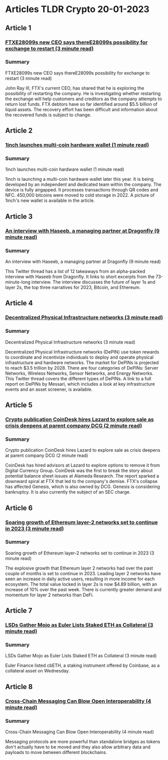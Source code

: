 # Articles TLDR Crypto 20-01-2023

## Article 1
### [FTXE28099s new CEO says thereE28099s possibility for exchange to restart (3 minute read)](https://tldr.tech)
### Summary 
 FTXE28099s new CEO says thereE28099s possibility for exchange to restart (3 minute read)

John Ray III, FTX's current CEO, has shared that he is exploring the possibility of restarting the company. He is investigating whether restarting the exchange will help customers and creditors as the company attempts to return lost funds. FTX debtors have so far identified around $5.5 billion of liquid assets. The recovery effort has been difficult and information about the recovered funds is subject to change.

## Article 2
### [1inch launches multi-coin hardware wallet (1 minute read)](https://tldr.tech)
### Summary 
 1inch launches multi-coin hardware wallet (1 minute read)

1inch is launching a multi-coin hardware wallet later this year. It is being developed by an independent and dedicated team within the company. The device is fully airgapped. It processes transactions through QR codes and NFC. 450,000 bitcoins were moved to cold storage in 2022. A picture of 1inch's new wallet is available in the article.

## Article 3
### [An interview with Haseeb, a managing partner at Dragonfly (9 minute read)](https://tldr.tech)
### Summary 
 An interview with Haseeb, a managing partner at Dragonfly (9 minute read)

This Twitter thread has a list of 12 takeaways from an alpha-packed interview with Haseeb from Dragonfly. It links to short excerpts from the 73-minute-long interview. The interview discusses the future of layer 1s and layer 2s, the top three narratives for 2023, Bitcoin, and Ethereum.

## Article 4
### [Decentralized Physical Infrastructure networks (3 minute read)](https://tldr.tech)
### Summary 
 Decentralized Physical Infrastructure networks (3 minute read)

Decentralized Physical Infrastructure networks (DePIN) use token rewards to coordinate and incentivize individuals to deploy and operate physical infrastructure and hardware networks. The market for DePINs is projected to reach $3.5 trillion by 2028. There are four categories of DePINs: Server Networks, Wireless Networks, Sensor Networks, and Energy Networks. This Twitter thread covers the different types of DePINs. A link to a full report on DePINs by Messari, which includes a look at key infrastructure events and an asset screener, is available.

## Article 5
### [Crypto publication CoinDesk hires Lazard to explore sale as crisis deepens at parent company DCG (2 minute read)](https://tldr.tech)
### Summary 
 Crypto publication CoinDesk hires Lazard to explore sale as crisis deepens at parent company DCG (2 minute read)

CoinDesk has hired advisors at Lazard to explore options to remove it from Digital Currency Group. CoinDesk was the first to break the story about potential balance sheet issues at Alameda Research. The report sparked a downward spiral at FTX that led to the company's demise. FTX's collapse has affected Genesis, which is also owned by DCG. Genesis is considering bankruptcy. It is also currently the subject of an SEC charge.

## Article 6
### [Soaring growth of Ethereum layer-2 networks set to continue in 2023 (3 minute read)](https://tldr.tech)
### Summary 
 Soaring growth of Ethereum layer-2 networks set to continue in 2023 (3 minute read)

The explosive growth that Ethereum layer 2 networks had over the past couple of months is set to continue in 2023. Leading layer 2 networks have seen an increase in daily active users, resulting in more income for each ecosystem. The total value locked in layer 2s is now $4.89 billion, with an increase of 10% over the past week. There is currently greater demand and momentum for layer 2 networks than DeFi.

## Article 7
### [LSDs Gather Mojo as Euler Lists Staked ETH as Collateral (3 minute read)](https://tldr.tech)
### Summary 
 LSDs Gather Mojo as Euler Lists Staked ETH as Collateral (3 minute read)

Euler Finance listed cbETH, a staking instrument offered by Coinbase, as a collateral asset on Wednesday.

## Article 8
### [Cross-Chain Messaging Can Blow Open Interoperability (4 minute read)](https://tldr.tech)
### Summary 
 Cross-Chain Messaging Can Blow Open Interoperability (4 minute read)

Messaging protocols are more powerful than standalone bridges as tokens don't actually have to be moved and they also allow arbitrary data and payloads to move between different blockchains.

